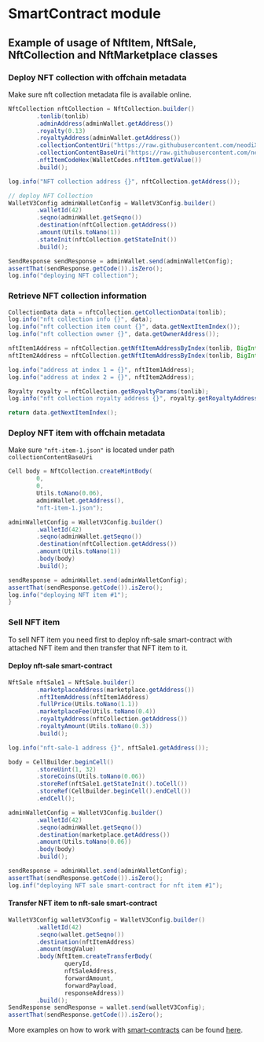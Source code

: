 # SmartContract module

## Example of usage of NftItem, NftSale, NftCollection and NftMarketplace classes

### Deploy NFT collection with offchain metadata

Make sure nft collection metadata file is available online.

```java
NftCollection nftCollection = NftCollection.builder()
        .tonlib(tonlib)
        .adminAddress(adminWallet.getAddress())
        .royalty(0.13)
        .royaltyAddress(adminWallet.getAddress())
        .collectionContentUri("https://raw.githubusercontent.com/neodiX42/ton4j/main/1-media/nft-collection.json")
        .collectionContentBaseUri("https://raw.githubusercontent.com/neodiX42/ton4j/main/1-media/")
        .nftItemCodeHex(WalletCodes.nftItem.getValue())
        .build();

log.info("NFT collection address {}", nftCollection.getAddress());

// deploy NFT Collection
WalletV3Config adminWalletConfig = WalletV3Config.builder()
        .walletId(42)
        .seqno(adminWallet.getSeqno())
        .destination(nftCollection.getAddress())
        .amount(Utils.toNano(1))
        .stateInit(nftCollection.getStateInit())
        .build();

SendResponse sendResponse = adminWallet.send(adminWalletConfig);
assertThat(sendResponse.getCode()).isZero();
log.info("deploying NFT collection");
```

### Retrieve NFT collection information

```java
CollectionData data = nftCollection.getCollectionData(tonlib);
log.info("nft collection info {}", data);
log.info("nft collection item count {}", data.getNextItemIndex());
log.info("nft collection owner {}", data.getOwnerAddress());

nftItem1Address = nftCollection.getNftItemAddressByIndex(tonlib, BigInteger.ZERO);
nftItem2Address = nftCollection.getNftItemAddressByIndex(tonlib, BigInteger.ONE);

log.info("address at index 1 = {}", nftItem1Address);
log.info("address at index 2 = {}", nftItem2Address);

Royalty royalty = nftCollection.getRoyaltyParams(tonlib);
log.info("nft collection royalty address {}", royalty.getRoyaltyAddress());

return data.getNextItemIndex();
```

### Deploy NFT item with offchain metadata

Make sure `"nft-item-1.json"` is located under path `collectionContentBaseUri`

```java
Cell body = NftCollection.createMintBody(
        0,
        0,
        Utils.toNano(0.06),
        adminWallet.getAddress(),
        "nft-item-1.json");

adminWalletConfig = WalletV3Config.builder()
        .walletId(42)
        .seqno(adminWallet.getSeqno())
        .destination(nftCollection.getAddress())
        .amount(Utils.toNano(1))
        .body(body)
        .build();

sendResponse = adminWallet.send(adminWalletConfig);
assertThat(sendResponse.getCode()).isZero();
log.info("deploying NFT item #1");
}
```

### Sell NFT item

To sell NFT item you need first to deploy nft-sale smart-contract with attached NFT item and then
transfer that NFT item to it.

#### Deploy nft-sale smart-contract

```java
NftSale nftSale1 = NftSale.builder()
        .marketplaceAddress(marketplace.getAddress())
        .nftItemAddress(nftItem1Address)
        .fullPrice(Utils.toNano(1.1))
        .marketplaceFee(Utils.toNano(0.4))
        .royaltyAddress(nftCollection.getAddress())
        .royaltyAmount(Utils.toNano(0.3))
        .build();

log.info("nft-sale-1 address {}", nftSale1.getAddress());

body = CellBuilder.beginCell()
        .storeUint(1, 32)
        .storeCoins(Utils.toNano(0.06))
        .storeRef(nftSale1.getStateInit().toCell())
        .storeRef(CellBuilder.beginCell().endCell())
        .endCell();

adminWalletConfig = WalletV3Config.builder()
        .walletId(42)
        .seqno(adminWallet.getSeqno())
        .destination(marketplace.getAddress())
        .amount(Utils.toNano(0.06))
        .body(body)
        .build();

sendResponse = adminWallet.send(adminWalletConfig);
assertThat(sendResponse.getCode()).isZero();
log.inf("deploying NFT sale smart-contract for nft item #1");
```

#### Transfer NFT item to nft-sale smart-contract

```java
WalletV3Config walletV3Config = WalletV3Config.builder()
        .walletId(42)
        .seqno(wallet.getSeqno())
        .destination(nftItemAddress)
        .amount(msgValue)
        .body(NftItem.createTransferBody(
                queryId,
                nftSaleAddress,
                forwardAmount,
                forwardPayload,
                responseAddress))
        .build();
SendResponse sendResponse = wallet.send(walletV3Config);
assertThat(sendResponse.getCode()).isZero();
```

More examples on how to work with [smart-contracts](../smartcontract/src/main/java/org/ton/ton4j/smartcontract) can be
found [here](../smartcontract/src/test/java/org/ton/ton4j/smartcontract).